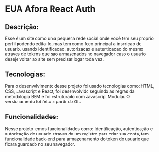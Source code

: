 # EUA Afora React Auth

## Descrição:

Esse é um site como uma pequena rede social onde você tem seu proprio perfil podendo edita-lo, mas tem como foco principal a inscriçao do usuario, usando identificaçao, autorizaçao e autenticaçao do mesmo atraves de tokens que sao armazenados no navegador caso o usuario deseje voltar ao site sem precisar logar toda vez.

## Tecnologias:

Para o desenvolvimento desse projeto foi usado tecnologias como: HTML, CSS, Javascript e React, foi desenvolvido seguindo as regras da metodologia BEM e foi estruturado com Javascript Modular. O versionamento foi feito a partir do Git.

## Funcionalidades:

Nesse projeto temos funcionalidades como: Identificação, autenticação e autorização do usuario atraves de um registro para criar sua conta, tem funcionalidade back-end para armazenamento do token do usuario que ficara guardado no seu navegador.
